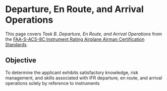 # Departure, En Route, and Arrival Operations

This page covers *Task B. Departure, En Route, and Arrival Operations* from the [FAA-S-ACS-8C Instrument Rating Airplane Airman Certification Standards](https://www.faa.gov/training_testing/testing/acs/instrument_rating_airplane_acs_8.pdf).

## Objective

To determine the applicant exhibits satisfactory knowledge, risk management, and skills associated with IFR departure, en route, and arrival operations solely by reference to instruments
